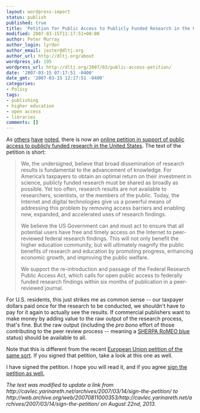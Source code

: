 ```yaml
---
layout: wordpress-import
status: publish
published: true
title: 'Petition for Public Access to Publicly Funded Research in the U.S.'
modified: 2007-03-15T11:17:51+00:00
author: Peter Murray
author_login: lyrdor
author_email: jester@dltj.org
author_url: http://dltj.org/about
wordpress_id: 195
wordpress_url: http://dltj.org/2007/03/public-access-petition/
date: '2007-03-15 07:17:51 -0400'
date_gmt: '2007-03-15 12:17:51 -0400'
categories:
- Policy
tags:
- publishing
- higher education
- open access
- libraries
comments: []
---
```

<p>As <a href="http://www.inkdroid.org/journal/2007/03/14/open-access-petition-in-the-us/" title="inkdroid &amp;raquo; US open access petition">others</a> <a href="http://web.archive.org/web/20070811000353/http://cavlec.yarinareth.net/archives/2007/03/14/sign-the-petition/" title="403 Forbidden">have</a> <a href="http://www.ibiblio.org/bess/?p=74" title="Solvitur ambulando  &amp;raquo; Blog Archive   &amp;raquo; Petition for Public Access to Publicly Funded Research in the United States">noted</a>, there is now an <a href="http://www.publicaccesstoresearch.org/" title="Petition for Public Access to Publicly Funded Research in the United States">online petition in support of public access to publicly funded research in the United States</a>.  The text of the petition is short:</p>
<blockquote><p>
We, the undersigned, believe that broad dissemination of research results is fundamental to the advancement of knowledge. For America&rsquo;s taxpayers to obtain an optimal return on their investment in science, publicly funded research must be shared as broadly as possible. Yet too often, research results are not available to researchers, scientists, or the members of the public. Today, the Internet and digital technologies give us a powerful means of addressing this problem by removing access barriers and enabling new, expanded, and accelerated uses of research findings.</p>
<p>We believe the US Government can and must act to ensure that all potential users have free and timely access on the Internet to peer-reviewed federal research findings. This will not only benefit the higher education community, but will ultimately magnify the public benefits of research and education by promoting progress, enhancing economic growth, and improving the public welfare.</p>
<p>We support the re-introduction and passage of the Federal Research Public Access Act, which calls for open public access to federally funded research findings within six months of publication in a peer-reviewed journal.
</p></blockquote>
<p>For U.S. residents, this just strikes me as common sense -- our taxpayer dollars paid once for the research to be conducted, we shouldn't have to pay for it again to actually see the results.  If commercial publishers want to make money by adding value to the raw output of the research process, that's fine.  But the raw output (including the <i>pro bono</i> effort of those contributing to the peer review process -- meaning a <a href="http://www.sherpa.ac.uk/romeoinfo.html#colours" title="SHERPA RoMEO Colours, Pre-print, Post-print, Definitions and Terms">SHERPA RoMEO blue</a> status) should be available to all.</p>
<p>Note that this is different from the recent <a href="http://web.archive.org/web/20070315000000/http://www.ec-petition.eu:80/" title="Petition for guaranteed public access to publicly-funded research results">European Union petition of the same sort</a>.  If you signed that petition, take a look at this one as well.</p>
<p>I have signed the petition.  I hope you will read it, and if you agree <a href="http://www.publicaccesstoresearch.org/cgi-bin/petition.pl" title="Petition for Public Access to Publicly Funded Research in the United States">sign the petition as well.</a></p>
<p style="padding:0;margin:0;font-style:italic;">The text was modified to update a link from http://cavlec.yarinareth.net/archives/2007/03/14/sign-the-petition/ to http://web.archive.org/web/20070811000353/http://cavlec.yarinareth.net/archives/2007/03/14/sign-the-petition/ on August 22nd, 2013.</p>
